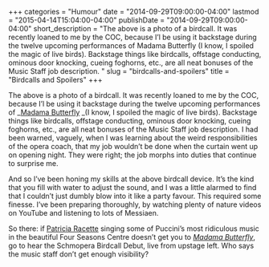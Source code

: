+++
categories = "Humour"
date = "2014-09-29T09:00:00-04:00"
lastmod = "2015-04-14T15:04:00-04:00"
publishDate = "2014-09-29T09:00:00-04:00"
short_description = "The above is a photo of a birdcall. It was recently loaned to me by the COC, because I’l be using it backstage during the twelve upcoming performances of Madama Butterfly (I know, I spoiled the magic of live birds). Backstage things like birdcalls, offstage conducting, ominous door knocking, cueing foghorns, etc., are all neat bonuses of the Music Staff job description. "
slug = "birdcalls-and-spoilers"
title = "Birdcalls and Spoilers"
+++

The above is a photo of a birdcall. It was recently loaned to me by the COC, because I’l be using it backstage during the twelve upcoming performances of _[Madama Butterfly](http://www.coc.ca/PerformancesAndTickets/Subscriptions/1415DigitalBrochure/discover-the-season/Madama-Butterfly.aspx) _(I know, I spoiled the magic of live birds). Backstage things like birdcalls, offstage conducting, ominous door knocking, cueing foghorns, etc., are all neat bonuses of the Music Staff job description. I had been warned, vaguely, when I was learning about the weird responsibilities of the opera coach, that my job wouldn’t be done when the curtain went up on opening night. They were right; the job morphs into duties that continue to surprise me.

And so I’ve been honing my skills at the above birdcall device. It’s the kind that you fill with water to adjust the sound, and I was a little alarmed to find that I couldn’t just dumbly blow into it like a party favour. This required some finesse. I’ve been preparing thoroughly, by watching plenty of nature videos on YouTube and listening to lots of Messiaen.

So there: if [Patricia Racette](http://patriciaracette.com/) singing some of Puccini’s most ridiculous music in the beautiful Four Seasons Centre doesn’t get you to [_Madama Butterfly_](http://www.coc.ca/PerformancesAndTickets/Subscriptions/1415DigitalBrochure/discover-the-season/Madama-Butterfly.aspx), go to hear the Schmopera Birdcall Debut, live from upstage left. Who says the music staff don’t get enough visibility?
